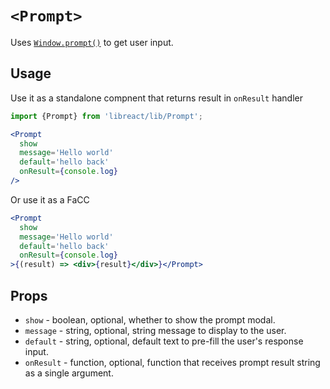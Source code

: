 # `<Prompt>`

Uses [`Window.prompt()`](https://developer.mozilla.org/en-US/docs/Web/API/Window/prompt) to get user input.

## Usage

Use it as a standalone compnent that returns result in `onResult` handler

```jsx
import {Prompt} from 'libreact/lib/Prompt';

<Prompt
  show
  message='Hello world'
  default='hello back'
  onResult={console.log}
/>
```

Or use it as a FaCC

```jsx
<Prompt
  show
  message='Hello world'
  default='hello back'
  onResult={console.log}
>{(result) => <div>{result}</div>}</Prompt>
```

## Props

  - `show` - boolean, optional, whether to show the prompt modal.
  - `message` - string, optional, string message to display to the user.
  - `default` - string, optional, default text to pre-fill the user's response input.
  - `onResult` - function, optional, function that receives prompt result string as a single argument.
